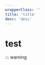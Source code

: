 ```yaml
---
wrapperClass: ''
title: 'title'
desc: 'desc'
---
```


# test

::: warning

```vue demo src="../components/demo/ScrollDemo.vue"
```